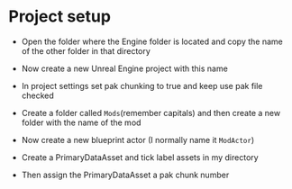 # Project setup
- Open the folder where the Engine folder is located and copy the name of the other folder in that directory

- Now create a new Unreal Engine project with this name

- In project settings set pak chunking to true and keep use pak file checked

- Create a folder called `Mods`(remember capitals) and then create a new folder with the name of the mod

- Now create a new blueprint actor (I normally name it `ModActor`)

- Create a PrimaryDataAsset and tick label assets in my directory

- Then assign the PrimaryDataAsset a pak chunk number